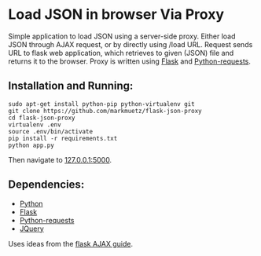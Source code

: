 # Load JSON in browser Via Proxy

Simple application to load JSON using a server-side proxy. Either load JSON through AJAX request, or by directly using /load URL. Request sends URL to flask web application, which retrieves to given (JSON) file and returns it to the browser. Proxy is written using [Flask](http://flask.pocoo.org/) and [Python-requests](http://docs.python-requests.org/en/latest/).

## Installation and Running:

    sudo apt-get install python-pip python-virtualenv git
    git clone https://github.com/markmuetz/flask-json-proxy
    cd flask-json-proxy
    virtualenv .env
    source .env/bin/activate
    pip install -r requirements.txt
    python app.py

Then navigate to [127.0.0.1:5000](http://127.0.0.1:5000).

## Dependencies:

- [Python](https://www.python.org/)
- [Flask](http://flask.pocoo.org/)
- [Python-requests](http://docs.python-requests.org/en/latest/)
- [JQuery](https://jquery.com/)

Uses ideas from the [flask AJAX guide](http://flask.pocoo.org/docs/0.10/patterns/jquery/).
